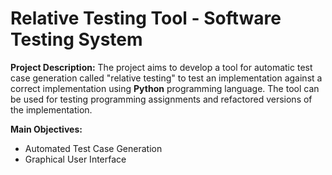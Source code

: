 # Relative Testing Tool - Software Testing System

**Project Description:** The project aims to develop a tool for automatic test case generation called "relative testing" to test an implementation against a correct implementation using **Python** programming language. The tool can be used for testing programming assignments and refactored versions of the implementation.

**Main Objectives:**
- Automated Test Case Generation
- Graphical User Interface
